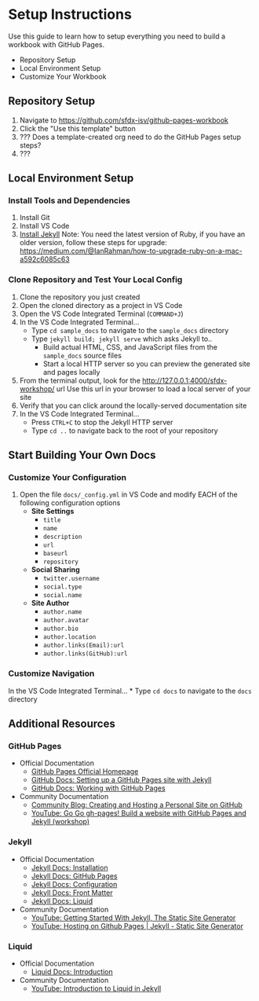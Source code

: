 # Setup Instructions
Use this guide to learn how to setup everything you need to build a workbook with GitHub Pages.

* Repository Setup
* Local Environment Setup
* Customize Your Workbook

## Repository Setup

1. Navigate to https://github.com/sfdx-isv/github-pages-workbook
2. Click the "Use this template" button
3. ??? Does a template-created org need to do the GitHub Pages setup steps?
4. ???

## Local Environment Setup

### Install Tools and Dependencies
1. Install Git
2. Install VS Code
3. [Install Jekyll](https://jekyllrb.com/docs/installation/)
Note: You need the latest version of Ruby, if you have an older version, follow these steps for upgrade: 
https://medium.com/@IanRahman/how-to-upgrade-ruby-on-a-mac-a592c6085c63


### Clone Repository and Test Your Local Config
1. Clone the repository you just created
2. Open the cloned directory as a project in VS Code
3. Open the VS Code Integrated Terminal (`COMMAND+J`)
4. In the VS Code Integrated Terminal...
    * Type `cd sample_docs` to navigate to the `sample_docs` directory
    * Type `jekyll build; jekyll serve` which asks Jekyll to..
      * Build actual HTML, CSS, and JavaScript files from the `sample_docs` source files
      * Start a local HTTP server so you can preview the generated site and pages locally
6. From the terminal output, look for the http://127.0.0.1:4000/sfdx-workshop/ url
   Use this url in your browser to load a local server of your site
7. Verify that you can click around the locally-served documentation site
8. In the VS Code Integrated Terminal...
    *  Press `CTRL+C` to stop the Jekyll HTTP server
    *  Type `cd ..` to navigate back to the root of your repository

## Start Building Your Own Docs

### Customize Your Configuration
1. Open the file `docs/_config.yml` in VS Code and modify EACH of the following configuration options
    * **Site Settings**
      * `title`
      * `name`
      * `description`
      * `url`
      * `baseurl`
      * `repository`
    * **Social Sharing**
      * `twitter.username`
      * `social.type`
      * `social.name`
    * **Site Author**
      * `author.name`
      * `author.avatar`
      * `author.bio`
      * `author.location`
      * `author.links(Email):url`
      * `author.links(GitHub):url`

### Customize Navigation

In the VS Code Integrated Terminal...
    * Type `cd docs` to navigate to the `docs` directory





## Additional Resources
### GitHub Pages
* Official Documentation
  * [GitHub Pages Official Homepage](https://pages.github.com)
  * [GitHub Docs: Setting up a GitHub Pages site with Jekyll](https://help.github.com/en/github/working-with-github-pages/setting-up-a-github-pages-site-with-jekyll)
  * [GitHub Docs: Working with GitHub Pages](https://help.github.com/en/github/working-with-github-pages)
* Community Documentation
  * [Community Blog: Creating and Hosting a Personal Site on GitHub](http://jmcglone.com/guides/github-pages/)
  * [YouTube: Go Go gh-pages! Build a website with GitHub Pages and Jekyll (workshop)](https://www.youtube.com/watch?v=SWVjQsvQocA)

### Jekyll
* Official Documentation
  * [Jekyll Docs: Installation](https://jekyllrb.com/docs/installation/)
  * [Jekyll Docs: GitHub Pages](https://jekyllrb.com/docs/github-pages/)
  * [Jekyll Docs: Configuration](https://jekyllrb.com/docs/configuration/)
  * [Jekyll Docs: Front Matter](https://jekyllrb.com/docs/front-matter/)
  * [Jekyll Docs: Liquid](https://jekyllrb.com/docs/liquid/)
* Community Documentation
  * [YouTube: Getting Started With Jekyll, The Static Site Generator](https://www.youtube.com/watch?v=iWowJBRMtpc)
  * [YouTube: Hosting on Github Pages | Jekyll - Static Site Generator](https://www.youtube.com/watch?v=fqFjuX4VZmU)

### Liquid
* Official Documentation
  * [Liquid Docs: Introduction](https://shopify.github.io/liquid/basics/introduction/)
* Community Documentation
  * [YouTube: Introduction to Liquid in Jekyll](https://www.youtube.com/watch?v=6pCdOh_I4EM)
